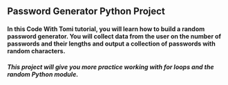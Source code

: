 ## Password Generator Python Project
#### In this Code With Tomi tutorial, you will learn how to build a random password generator. You will collect data from the user on the number of passwords and their lengths and output a collection of passwords with random characters.

##### This project will give you more practice working with for loops and the random Python module.